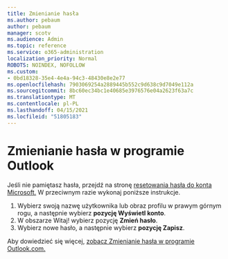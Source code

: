 ```yaml
---
title: Zmienianie hasła
ms.author: pebaum
author: pebaum
manager: scotv
ms.audience: Admin
ms.topic: reference
ms.service: o365-administration
localization_priority: Normal
ROBOTS: NOINDEX, NOFOLLOW
ms.custom:
- 0bd18328-35e4-4e4a-94c3-48430e8e2e77
ms.openlocfilehash: 7903069254a2889445b552c9d638c9d7049e112a
ms.sourcegitcommit: 8bc60ec34bc1e40685e3976576e04a2623f63a7c
ms.translationtype: MT
ms.contentlocale: pl-PL
ms.lasthandoff: 04/15/2021
ms.locfileid: "51805183"
---
```

# <a name="change-your-password-in-outlook"></a>Zmienianie hasła w programie Outlook

Jeśli nie pamiętasz hasła, przejdź na stronę [resetowania hasła do konta Microsoft.](https://go.microsoft.com/fwlink/p/?linkid=841909) W przeciwnym razie wykonaj poniższe instrukcje.
  
1. Wybierz swoją nazwę użytkownika lub obraz profilu w prawym górnym rogu, a następnie wybierz **pozycję Wyświetl konto**.
2. W obszarze Witaj! wybierz pozycję **Zmień hasło**.
3. Wybierz nowe hasło, a następnie wybierz **pozycję Zapisz**.

Aby dowiedzieć się więcej, [zobacz Zmienianie hasła w programie Outlook.com.](https://support.office.com/article/2138d690-811c-4545-b2f3-e4dbe80c9735.aspx)